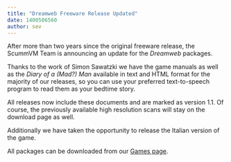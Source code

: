 ```yaml
---
title: "Dreamweb Freeware Release Updated"
date: 1400506560
author: sev
---
```


After more than two years since the original freeware release, the ScummVM Team is announcing an update for the *Dreamweb* packages.

Thanks to the work of Simon Sawatzki we have the game manuals as well as the *Diary of a (Mad?) Man* available in text and HTML format for the majority of our releases, so you can use your preferred text-to-speech program to read them as your bedtime story.

All releases now include these documents and are marked as version 1.1. Of course, the previously available high resolution scans will stay on the download page as well.

Additionally we have taken the opportunity to release the Italian version of the game.

All packages can be downloaded from our [Games page](/games/#dreamweb).
